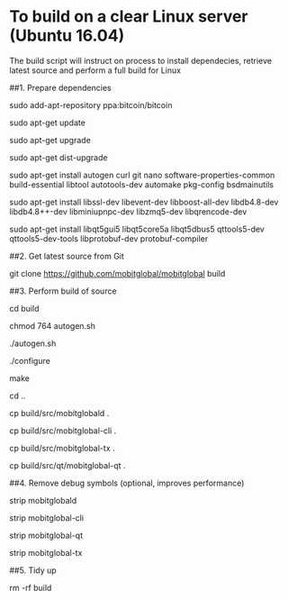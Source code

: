To build on a clear Linux server (Ubuntu 16.04)
===============================================

The build script will instruct on process to install dependecies, retrieve latest source and perform a full build for Linux

##1. Prepare dependencies

sudo add-apt-repository ppa:bitcoin/bitcoin

sudo apt-get update

sudo apt-get upgrade

sudo apt-get dist-upgrade

sudo apt-get install autogen curl git nano software-properties-common build-essential libtool autotools-dev automake pkg-config bsdmainutils

sudo apt-get install libssl-dev libevent-dev libboost-all-dev libdb4.8-dev libdb4.8++-dev libminiupnpc-dev libzmq5-dev libqrencode-dev

sudo apt-get install libqt5gui5 libqt5core5a libqt5dbus5 qttools5-dev qttools5-dev-tools libprotobuf-dev protobuf-compiler

##2. Get latest source from Git

git clone https://github.com/mobitglobal/mobitglobal build

##3. Perform build of source

cd build

chmod 764 autogen.sh

./autogen.sh

./configure

make

cd ..

cp build/src/mobitglobald .

cp build/src/mobitglobal-cli .

cp build/src/mobitglobal-tx .

cp build/src/qt/mobitglobal-qt .


##4. Remove debug symbols (optional, improves performance)

strip mobitglobald

strip mobitglobal-cli

strip mobitglobal-qt

strip mobitglobal-tx

##5. Tidy up

rm -rf build
